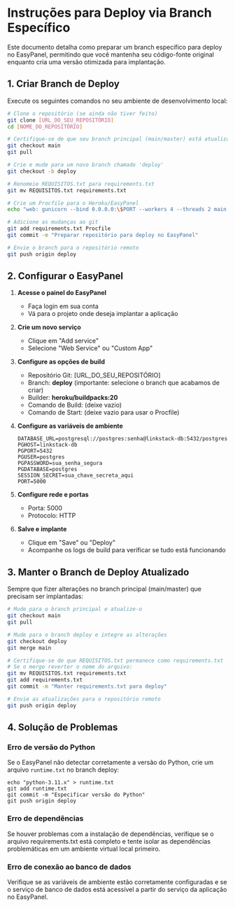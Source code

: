 # Instruções para Deploy via Branch Específico

Este documento detalha como preparar um branch específico para deploy no EasyPanel, permitindo que você mantenha seu código-fonte original enquanto cria uma versão otimizada para implantação.

## 1. Criar Branch de Deploy

Execute os seguintes comandos no seu ambiente de desenvolvimento local:

```bash
# Clone o repositório (se ainda não tiver feito)
git clone [URL_DO_SEU_REPOSITÓRIO]
cd [NOME_DO_REPOSITÓRIO]

# Certifique-se de que seu branch principal (main/master) está atualizado
git checkout main
git pull

# Crie e mude para um novo branch chamado 'deploy'
git checkout -b deploy

# Renomeie REQUISITOS.txt para requirements.txt
git mv REQUISITOS.txt requirements.txt

# Crie um Procfile para o Heroku/EasyPanel
echo "web: gunicorn --bind 0.0.0.0:\$PORT --workers 4 --threads 2 main:app" > Procfile

# Adicione as mudanças ao git
git add requirements.txt Procfile
git commit -m "Preparar repositório para deploy no EasyPanel"

# Envie o branch para o repositório remoto
git push origin deploy
```

## 2. Configurar o EasyPanel

1. **Acesse o painel do EasyPanel**
   - Faça login em sua conta
   - Vá para o projeto onde deseja implantar a aplicação

2. **Crie um novo serviço**
   - Clique em "Add service"
   - Selecione "Web Service" ou "Custom App"

3. **Configure as opções de build**
   - Repositório Git: [URL_DO_SEU_REPOSITÓRIO]
   - Branch: **deploy** (importante: selecione o branch que acabamos de criar)
   - Builder: **heroku/buildpacks:20**
   - Comando de Build: (deixe vazio)
   - Comando de Start: (deixe vazio para usar o Procfile)

4. **Configure as variáveis de ambiente**
   ```
   DATABASE_URL=postgresql://postgres:senha@linkstack-db:5432/postgres
   PGHOST=linkstack-db
   PGPORT=5432
   PGUSER=postgres
   PGPASSWORD=sua_senha_segura
   PGDATABASE=postgres
   SESSION_SECRET=sua_chave_secreta_aqui
   PORT=5000
   ```

5. **Configure rede e portas**
   - Porta: 5000
   - Protocolo: HTTP

6. **Salve e implante**
   - Clique em "Save" ou "Deploy"
   - Acompanhe os logs de build para verificar se tudo está funcionando

## 3. Manter o Branch de Deploy Atualizado

Sempre que fizer alterações no branch principal (main/master) que precisam ser implantadas:

```bash
# Mude para o branch principal e atualize-o
git checkout main
git pull

# Mude para o branch deploy e integre as alterações
git checkout deploy
git merge main

# Certifique-se de que REQUISITOS.txt permanece como requirements.txt
# Se o merge reverter o nome do arquivo:
git mv REQUISITOS.txt requirements.txt
git add requirements.txt
git commit -m "Manter requirements.txt para deploy"

# Envie as atualizações para o repositório remoto
git push origin deploy
```

## 4. Solução de Problemas

### Erro de versão do Python
Se o EasyPanel não detectar corretamente a versão do Python, crie um arquivo `runtime.txt` no branch deploy:
```
echo "python-3.11.x" > runtime.txt
git add runtime.txt
git commit -m "Especificar versão do Python"
git push origin deploy
```

### Erro de dependências
Se houver problemas com a instalação de dependências, verifique se o arquivo requirements.txt está completo e tente isolar as dependências problemáticas em um ambiente virtual local primeiro.

### Erro de conexão ao banco de dados
Verifique se as variáveis de ambiente estão corretamente configuradas e se o serviço de banco de dados está acessível a partir do serviço da aplicação no EasyPanel.